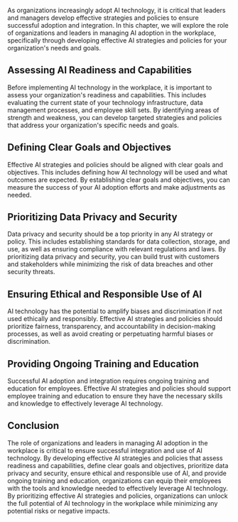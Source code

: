 
As organizations increasingly adopt AI technology, it is critical that leaders and managers develop effective strategies and policies to ensure successful adoption and integration. In this chapter, we will explore the role of organizations and leaders in managing AI adoption in the workplace, specifically through developing effective AI strategies and policies for your organization's needs and goals.

Assessing AI Readiness and Capabilities
---------------------------------------

Before implementing AI technology in the workplace, it is important to assess your organization's readiness and capabilities. This includes evaluating the current state of your technology infrastructure, data management processes, and employee skill sets. By identifying areas of strength and weakness, you can develop targeted strategies and policies that address your organization's specific needs and goals.

Defining Clear Goals and Objectives
-----------------------------------

Effective AI strategies and policies should be aligned with clear goals and objectives. This includes defining how AI technology will be used and what outcomes are expected. By establishing clear goals and objectives, you can measure the success of your AI adoption efforts and make adjustments as needed.

Prioritizing Data Privacy and Security
--------------------------------------

Data privacy and security should be a top priority in any AI strategy or policy. This includes establishing standards for data collection, storage, and use, as well as ensuring compliance with relevant regulations and laws. By prioritizing data privacy and security, you can build trust with customers and stakeholders while minimizing the risk of data breaches and other security threats.

Ensuring Ethical and Responsible Use of AI
------------------------------------------

AI technology has the potential to amplify biases and discrimination if not used ethically and responsibly. Effective AI strategies and policies should prioritize fairness, transparency, and accountability in decision-making processes, as well as avoid creating or perpetuating harmful biases or discrimination.

Providing Ongoing Training and Education
----------------------------------------

Successful AI adoption and integration requires ongoing training and education for employees. Effective AI strategies and policies should support employee training and education to ensure they have the necessary skills and knowledge to effectively leverage AI technology.

Conclusion
----------

The role of organizations and leaders in managing AI adoption in the workplace is critical to ensure successful integration and use of AI technology. By developing effective AI strategies and policies that assess readiness and capabilities, define clear goals and objectives, prioritize data privacy and security, ensure ethical and responsible use of AI, and provide ongoing training and education, organizations can equip their employees with the tools and knowledge needed to effectively leverage AI technology. By prioritizing effective AI strategies and policies, organizations can unlock the full potential of AI technology in the workplace while minimizing any potential risks or negative impacts.
